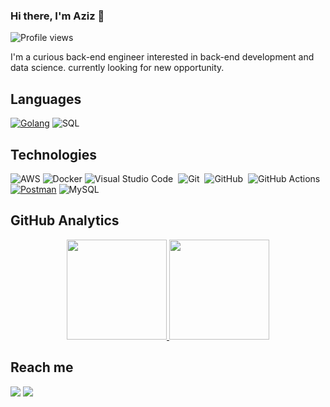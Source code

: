 ### Hi there, I'm Aziz 👋

![Profile views](https://gpvc.arturio.dev/aziz-wahyudin)

I'm a curious back-end engineer interested in back-end development and data science. currently looking for new opportunity.

## Languages

[![Golang](https://img.shields.io/badge/-Golang-00ADD8?style=flat&logo=go&logoColor=white)]()
![SQL](https://img.shields.io/badge/-SQL-000?&logo=MySQL)

## Technologies

![AWS](https://img.shields.io/badge/-AWS-000?&logo=Amazon-AWS&logoColor=F90)
![Docker](https://img.shields.io/badge/-Docker-000?&logo=Docker)
![Visual Studio Code](https://img.shields.io/badge/-Visual%20Studio%20Code-05122A?style=flat&logo=visual-studio-code&logoColor=007ACC)&nbsp;
![Git](https://img.shields.io/badge/-Git-05122A?style=flat&logo=git)&nbsp;
![GitHub](https://img.shields.io/badge/-GitHub-05122A?style=flat&logo=github)&nbsp;
![GitHub Actions](https://img.shields.io/badge/-GitHub_Action-000?style=flat&logo=githubactions)&nbsp;
[![Postman](https://img.shields.io/badge/Postman-FF6C37?style=flat&logo=Postman&logoColor=white)]()
![MySQL](https://img.shields.io/badge/MySQL-00000F?style=flat&logo=mysql&logoColor=white)

## GitHub Analytics

<p align="center">
<a href="https://github.com/AVS1508">
  <img height="160em" src="https://github-readme-stats-eight-theta.vercel.app/api?username=aziz-wahyudin&show_icons=true&theme=dracula&include_all_commits=true&count_private=true"/>
  <img height="160em" src="https://github-readme-stats-eight-theta.vercel.app/api/top-langs/?username=aziz-wahyudin&layout=compact&langs_count=8&theme=dracula"/>
</a>
</p>

## Reach me

[![](https://img.shields.io/badge/LinkedIn-0077B5?style=flat&logo=linkedin&logoColor=white)](https://www.linkedin.com/in/azizwahyudin/)
[![](https://img.shields.io/badge/Email-D14836?style=flat&logo=gmail&logoColor=white)](mailto:azizw@duck.com)
